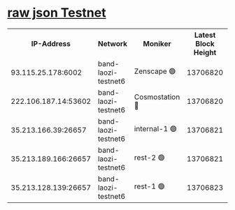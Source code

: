 
[raw json Testnet](https://rpc-check.bandt.stavr.tech/bandt/rpcbandt_result.json)
=

<table><tr><th>IP-Address</th><th>Network</th><th>Moniker</th><th>Latest Block Height</th><th>Earliest Block Height</th><th>Catching Up</th><th>Tx Index</th><th>Voting Power</th><th>Scan Time</th></tr><tr><td>93.115.25.178:6002</td><td>band-laozi-testnet6</td><td>Zenscape 🟢</td><td>13706820</td><td>12460001</td><td>False</td><td>on</td><td>0</td><td>2023-12-09T18:42:47.162013406UTC</td></tr><tr><td>222.106.187.14:53602</td><td>band-laozi-testnet6</td><td>Cosmostation 🔴</td><td>13706820</td><td>13177501</td><td>False</td><td>on</td><td>2203223</td><td>2023-12-09T18:42:48.881905772UTC</td></tr><tr><td>35.213.166.39:26657</td><td>band-laozi-testnet6</td><td>internal-1 🟢</td><td>13706821</td><td>13606821</td><td>False</td><td>on</td><td>0</td><td>2023-12-09T18:42:49.783045427UTC</td></tr><tr><td>35.213.189.166:26657</td><td>band-laozi-testnet6</td><td>rest-2 🟢</td><td>13706821</td><td>13606821</td><td>False</td><td>on</td><td>0</td><td>2023-12-09T18:42:50.691081011UTC</td></tr><tr><td>35.213.128.139:26657</td><td>band-laozi-testnet6</td><td>rest-1 🟢</td><td>13706823</td><td>13606823</td><td>False</td><td>on</td><td>0</td><td>2023-12-09T18:42:53.619130746UTC</td></tr></table>
